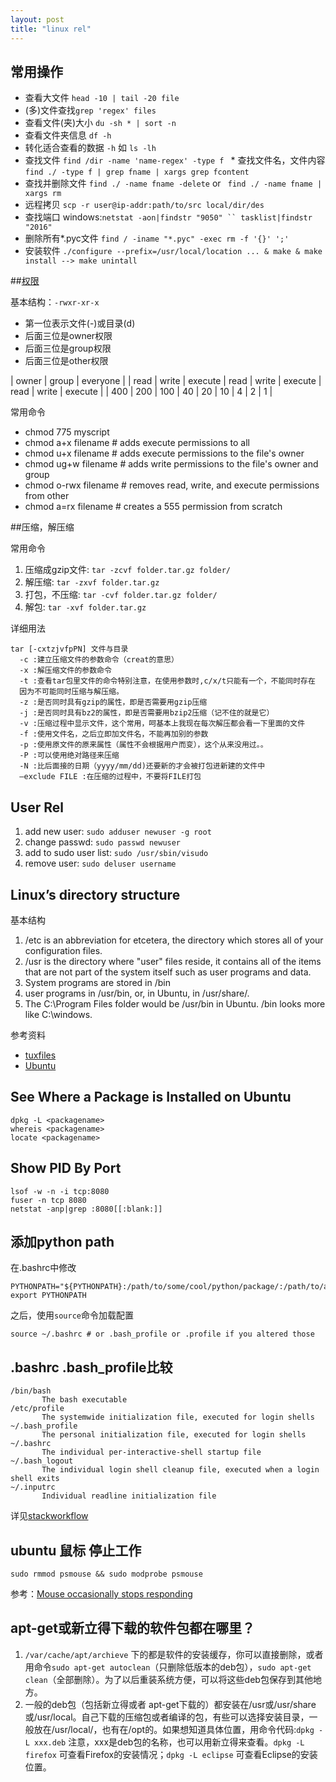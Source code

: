 ```yaml
---
layout: post
title: "linux rel"
---
```


## 常用操作

* 查看大文件 `head -10 | tail -20 file`
* (多)文件查找`grep 'regex' files`
* 查看文件(夹)大小 `du -sh * | sort -n`
* 查看文件夹信息 ` df -h `
* 转化适合查看的数据 `-h` 如 `ls -lh`
* 查找文件 `find /dir -name 'name-regex' -type f ` * 查找文件名，文件内容 `find ./ -type f | grep fname | xargs grep fcontent`
* 查找并删除文件 `find ./ -name fname -delete` or ` find ./ -name fname | xargs rm`
* 远程拷贝 `scp -r user@ip-addr:path/to/src local/dir/des`
* 查找端口 windows:` netstat -aon|findstr "9050" `` tasklist|findstr "2016" `
* 删除所有*.pyc文件 `find / -iname "*.pyc" -exec rm -f '{}' ';'`
* 安装软件 `./configure --prefix=/usr/local/location ... & make & make install --> make unintall`

##[权限](http://www.linuxquestions.org/linux/answers/Security/Quick_and_Dirty_Guide_to_Linux_File_Permissions)

基本结构：`-rwxr-xr-x` 

* 第一位表示文件(-)或目录(d)
* 后面三位是owner权限
* 后面三位是group权限
* 后面三位是other权限

|         owner          |        group           |    everyone             |
| read | write | execute | read | write | execute | read | write  | execute |
| 400  |  200  |  100    |  40  |  20   |   10    |  4   |   2    |   1     |

常用命令

* chmod 775 myscript 
* chmod a+x filename # adds execute permissions to all
* chmod u+x filename # adds execute permissions to the file's owner
* chmod ug+w filename # adds write permissions to the file's owner and group
* chmod o-rwx filename # removes read, write, and execute permissions from other
* chmod a=rx filename # creates a 555 permission from scratch

##压缩，解压缩

常用命令

1. 压缩成gzip文件: `tar -zcvf folder.tar.gz folder/`
2. 解压缩: `tar -zxvf folder.tar.gz`
3. 打包，不压缩: `tar -cvf folder.tar.gz folder/`
4. 解包: `tar -xvf folder.tar.gz`

详细用法

    tar [-cxtzjvfpPN] 文件与目录
      -c :建立压缩文件的参数命令（creat的意思）
      -x :解压缩文件的参数命令
      -t :查看tar包里文件的命令特别注意，在使用参数时,c/x/t只能有一个，不能同时存在
      因为不可能同时压缩与解压缩。
      -z :是否同时具有gzip的属性，即是否需要用gzip压缩
      -j :是否同时具有bz2的属性，即是否需要用bzip2压缩（记不住的就是它）
      -v :压缩过程中显示文件，这个常用，呵基本上我现在每次解压都会看一下里面的文件
      -f :使用文件名，之后立即加文件名，不能再加别的参数
      -p :使用原文件的原来属性（属性不会根据用户而变），这个从来没用过。。
      -P :可以使用绝对路径来压缩
      -N :比后面接的日期（yyyy/mm/dd)还要新的才会被打包进新建的文件中
      –exclude FILE :在压缩的过程中，不要将FILE打包

## User Rel
1. add new user: `sudo adduser newuser -g root` 
2. change passwd: `sudo passwd newuser`  
3. add to sudo user list: `sudo /usr/sbin/visudo`
4. remove user: `sudo deluser username`


## Linux’s directory structure

基本结构

1. /etc is an abbreviation for etcetera, the directory which stores all of your configuration files. 
2. /usr is the directory where "user" files reside, it contains all of the items that are not part of the system itself such as user programs and data. 
3. System programs are stored in /bin
4. user programs in /usr/bin, or, in Ubuntu, in /usr/share/.
5. The C:\Program Files folder would be /usr/bin in Ubuntu. /bin looks more like C:\windows.

参考资料

* [tuxfiles](http://www.tuxfiles.org/linuxhelp/linuxdir.html)
* [Ubuntu](http://manpages.ubuntu.com/manpages/natty/en/man7/hier.7.html)

## See Where a Package is Installed on Ubuntu

    dpkg -L <packagename>
    whereis <packagename>
    locate <packagename>


## Show PID By Port

    lsof -w -n -i tcp:8080
    fuser -n tcp 8080
    netstat -anp|grep :8080[[:blank:]]

## 添加python path

在.bashrc中修改

    PYTHONPATH="${PYTHONPATH}:/path/to/some/cool/python/package/:/path/to/another/cool/python/package/"
    export PYTHONPATH

之后，使用`source`命令加载配置
    
    source ~/.bashrc # or .bash_profile or .profile if you altered those

## .bashrc .bash_profile比较

    /bin/bash
           The bash executable
    /etc/profile
           The systemwide initialization file, executed for login shells
    ~/.bash_profile
           The personal initialization file, executed for login shells
    ~/.bashrc
           The individual per-interactive-shell startup file
    ~/.bash_logout
           The individual login shell cleanup file, executed when a login shell exits
    ~/.inputrc
           Individual readline initialization file

详见[stackworkflow](http://stackoverflow.com/questions/415403/whats-the-difference-between-bashrc-bash-profile-and-environment)

## ubuntu 鼠标 停止工作

    sudo rmmod psmouse && sudo modprobe psmouse

参考：[Mouse occasionally stops responding](http://askubuntu.com/questions/103851/mouse-occasionally-stops-responding)


## apt-get或新立得下载的软件包都在哪里？

1. `/var/cache/apt/archieve` 下的都是软件的安装缓存，你可以直接删除，或者用命令`sudo apt-get autoclean`（只删除低版本的deb包），`sudo apt-get clean`（全部删除）。为了以后重装系统方便，可以将这些deb包保存到其他地方。  
2. 一般的deb包（包括新立得或者 apt-get下载的）都安装在/usr或/usr/share或/usr/local。自己下载的压缩包或者编译的包，有些可以选择安装目录，一般放在/usr/local/，也有在/opt的。如果想知道具体位置，用命令代码:`dpkg -L xxx.deb` 注意，xxx是deb包的名称，也可以用新立得来查看。`dpkg -L firefox` 可查看Firefox的安装情况；`dpkg -L eclipse` 可查看Eclipse的安装位置。

